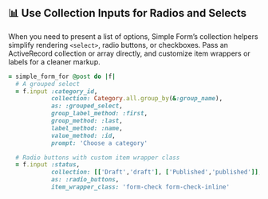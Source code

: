 ## 📊 Use Collection Inputs for Radios and Selects
When you need to present a list of options, Simple Form’s collection helpers simplify rendering `<select>`, radio buttons, or checkboxes. Pass an ActiveRecord collection or array directly, and customize item wrappers or labels for a cleaner markup.

```ruby
= simple_form_for @post do |f|
  # A grouped select
  = f.input :category_id,
            collection: Category.all.group_by(&:group_name),
            as: :grouped_select,
            group_label_method: :first,
            group_method: :last,
            label_method: :name,
            value_method: :id,
            prompt: 'Choose a category'

  # Radio buttons with custom item wrapper class
  = f.input :status,
            collection: [['Draft','draft'], ['Published','published']],
            as: :radio_buttons,
            item_wrapper_class: 'form-check form-check-inline'
```